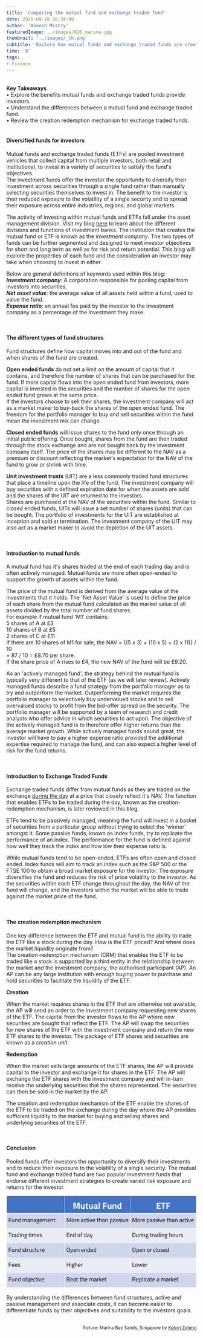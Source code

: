 ```yaml
---
title: 'Comparing the mutual fund and exchange traded fund'
date: 2020-09-28 16:34:00
author: 'Aneesh Mistry'
featuredImage: ../images/026_marina.jpg
thumbnail: '../images/_th.png'
subtitle: 'Explore how mutual funds and exchange traded funds are created and traded through exchanges.'
time: '8'
tags:
- Finance
---
```

<br>
<strong>Key Takeaways</strong><br>
&#8226; Explore the benefits mutual funds and exchange traded funds provide investors.<br>
&#8226; Understand the differences between a mutual fund and exchange traded fund.<br>
&#8226; Review the creation redemption mechanism for exchange traded funds.<br>

<br>
<h4>Diversified funds for investors</h4>
<p>
Mutual funds and exchange traded funds (ETFs) are pooled investment vehicles that collect capital from multiple investors, both retail and institutional, to invest in a variety of securities to satisfy the fund's objectives.<br>
The investment funds offer the investor the opportunity to diversify their investment across securities through a single fund rather than manually selecting securities themselves to invest in. The benefit to the investor is their reduced exposure to the volatility of a single security and to spread their exposure across entire industries, regions, and global markets.
</p>
<p>
The activity of investing within mutual funds and ETFs fall under the asset management division. Visit my blog <a href="https://aneesh.co.uk/understanding-investment-bank-services">here</a> to learn about the different divisions and functions of investment banks. The institution that creates the mutual fund or ETF is known as the <i>investment company</i>. The two types of funds can be further segmented and designed to meet investor objectives for short and long term as well as for risk and return potential. This blog will explore the properties of each fund and the consideration an investor may take when choosing to invest in either.</p>

<p>
Below are general definitions of keywords used within this blog:<br>
<i><strong>Investment company</strong></i>: A corporation responsible for pooling capital from investors into securities.<br>
<i><strong>Net asset value</strong></i>: the average value of all assets held within a fund, used to value the fund.<br>
<i><strong>Expense ratio</strong></i>: an annual fee paid by the investor to the investment company as a percentage of the investment they make.<br>
</p>

<br>
<h4>The different types of fund structures</h4>
<p>
Fund structures define how capital moves into and out of the fund and when shares of the fund are created.
</p>
<p>
<strong>Open ended funds</strong> do not set a limit on the amount of capital that it contains, and therefore the number of shares that can be purchased for the fund. If more capital flows into the open ended fund from investors, more capital is invested in the securities and the number of shares for the open ended fund grows at the same price.<br>
If the investors choose to sell their shares, the investment company will act as a market maker to buy-back the shares of the open ended fund. The freedom for the portfolio manager to buy and sell securities within the fund mean the investment mix can change.
</p>
<p>
<strong>Closed ended funds</strong> will issue shares to the fund only once through an initial public offering. Once bought, shares from the fund are then traded through the stock exchange and are not bought back by the investment company itself. The price of the shares may be different to the NAV as a premium or discount reflecting the market's expectation for the NAV of the fund to grow or shrink with time.
</p>
<p>
<strong>Unit investment trusts</strong> (UIT) are a less commonly traded fund structures that place a timeline upon the life of the fund. The investment company will buy securities with a defined expiration date for when the assets are sold and the shares of the UIT are returned to the investors.<br>
Shares are purchased at the NAV of the securities within the fund. Similar to closed ended funds, UITs will issue a set number of shares (units) that can be bought. The portfolio of investments for the UIT are established at inception and sold at termination. The investment company of the UIT may also act as a market maker to avoid the depletion of the UIT assets.
</p>

<br>
<h4>Introduction to mutual funds</h4>
<p>
A mutual fund has it's shares traded at the end of each trading day and is often actively managed. Mutual funds are more often open-ended to support the growth of assets within the fund.
</p>
<p>
The price of the mutual fund is derived from the average value of the investments that it holds. 
The 'Net Asset Value' is used to define the price of each share from the mutual fund calculated as the market value of all assets divided by the total number of fund shares.<br>
For example if mutual fund 'M1' contains:<br>
5 shares of A at £3<br>
10 shares of B at £5<br>
2 shares of C at £11<br>
If there are 10 shares of M1 for sale, the NAV = {(5 x 3) + (10 x 5) + (2 x 11)} / 10<br>
= 87 / 10 = £8.70 per share.<br>
If the share price of A rises to £4, the new NAV of the fund will be £9.20.
</p>

<p>
As an 'actively managed fund', the strategy behind the mutual fund is typically very different to that of the ETF (as we will later review). Actively managed funds describe a fund strategy from the portfolio manager as to try and outperform the market. Outperforming the market requires the portfolio manager to selectively buy undervalued stocks and to sell overvalued stocks to profit from the bid-offer spread on the security. The portfolio manager will be supported by a team of research and credit analysts who offer advice in which securities to act upon. The objective of the actively managed fund is to therefore offer higher returns than the average market growth. While actively managed funds sound great, the investor will have to pay a higher expense ratio provided the additional expertise required to manage the fund, and can also expect a higher level of risk for the fund returns.
</p>

<br>
<h4>Introduction to Exchange Traded Funds</h4>
<p>
Exchange traded funds differ from mutual funds as they are traded on the exchange <u>during the day</u> at a price that closely reflect it's NAV. The function that enables ETFs to be traded during the day, known as the creation-redemption mechanism, is later reviewed in this blog.
</p>
<p>
ETFs tend to be passively managed, meaning the fund will invest in a basket of securities from a particular group without trying to select the 'winner' amongst it. Some passive funds, known as index funds, try to replicate the performance of an index. The performance for the fund is defined against how well they track the index and how low their expense ratio is.
</p>
<p>
While mutual funds tend to be open-ended, ETFs are often open and closed ended. Index funds will aim to track an index such as the S&P 500 or the FTSE 100 to obtain a broad market exposure for the investor. The  exposure diversifies the fund and reduces the risk of price volatility to the investor. As the securities within each ETF change throughout the day, the NAV of the fund will change, and the investors within the market will be able to trade against the market price of the fund.
</p>

<br>
<h4>The creation redemption mechanism</h4>
<p>
One key difference between the ETF and mutual fund is the ability to trade the ETF like a stock during the day. How is the ETF priced? And where does the market liquidity originate from?<br>
The creation-redemption mechanism (CRM) that enables the ETF to be traded like a stock is supported by a third entity in the relationship between the market and the investment company, the authorised participant (AP).
An AP can be any large institution with enough buying power to purchase and hold securities to facilitate the liquidity of the ETF. 
</p>
<strong>Creation</strong>
<p>
When the market requires shares in the ETF that are otherwise not available, the AP will send an order to the investment company requesting new shares of the ETF. The capital from the investor flows to the AP where new securities are bought that reflect the ETF. The AP will swap the securities for new shares of the ETF with the investment company and return the new ETF shares to the investor. The package of ETF shares and securities are known as a <i>creation unit</i>.
</p>
<strong>Redemption</strong>
<p>
When the market sells large amounts of the ETF shares, the AP will provide capital to the investor and exchange it for shares in the ETF. The AP will exchange the ETF shares with the investment company and will in-turn receive the underlying securities that the shares represented. The securities can then be sold in the market by the AP. 
</p>
<p>
The creation and redemption mechanism of the ETF enable the shares of the ETF to be traded on the exchange during the day where the AP provides sufficient liquidity to the market for buying and selling shares and underlying securities of the ETF. 
</p>
<br>
<h4>Conclusion</h4>
<p>
Pooled funds offer investors the opportunity to diversify their investments and to reduce their exposure to the volatility of a single security. The mutual fund and exchange traded fund are two popular investment funds that endorse different investment strategies to create varied risk exposure and returns for the investor.
</p>

![Comparison table between mutual fund and ETF](../../src/images/026_table.png)

<p>
By understanding the differences between fund structures, active and passive management and associate costs, it can become easier to differentiate funds by their objectives and suitability to the investors goals.
</p>
<br>
<small style="float: right;" >Picture: Marina Bay Sands, Singapore by <a target="_blank" href="https://unsplash.com/@zyteng1997">Kelvin Zyteng</small></a><br>